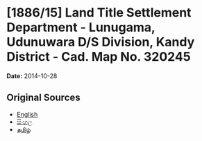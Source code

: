 # [1886/15] Land Title Settlement Department - Lunugama, Udunuwara D/S Division, Kandy District - Cad. Map No. 320245

**Date:** 2014-10-28

## Original Sources

- [English](https://documents.gov.lk/view/extra-gazettes/2014/10/1886-15_E.pdf)
- [සිංහල](https://documents.gov.lk/view/extra-gazettes/2014/10/1886-15_S.pdf)
- [தமிழ்](https://documents.gov.lk/view/extra-gazettes/2014/10/1886-15_T.pdf)
